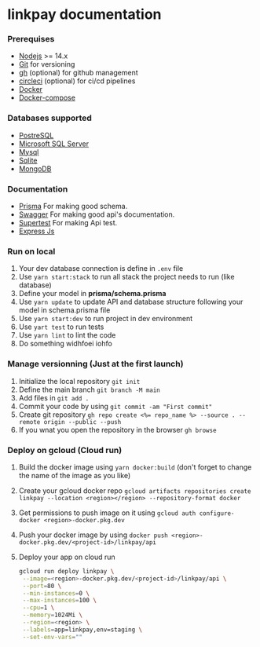 # linkpay documentation

### Prerequises

- [Nodejs](https://nodejs.org/) >= 14.x
- [Git](https://git-scm.com/) for versioning
- [gh](https://cli.github.com/) (optional) for github management
- [circleci](https://circleci.com/docs/local-cli/) (optional) for ci/cd pipelines
- [Docker](https://docs.docker.com/get-docker/)
- [Docker-compose](https://docs.docker.com/compose/)

### Databases supported

- [PostreSQL](https://www.prisma.io/docs/concepts/database-connectors/postgresql)
- [Microsoft SQL Server](https://www.prisma.io/docs/concepts/database-connectors/sql-server)
- [Mysql](https://www.prisma.io/docs/concepts/database-connectors/mysql)
- [Sqlite](https://www.prisma.io/docs/concepts/database-connectors/sqlite)
- [MongoDB](https://www.mongodb.com/)

### Documentation

- [Prisma](https://www.prisma.io/docs/reference/api-reference/prisma-schema-reference) For making good schema.
- [Swagger](https://github.com/OAI/OpenAPI-Specification/blob/main/versions/3.0.3.md#schemaObject) For making good api's documentation.
- [Supertest](https://www.npmjs.com/package/supertest) For making Api test.
- [Express Js](https://expressjs.com/fr/4x/api.html)

### Run on local

1. Your dev database connection is define in `.env` file
2. Use ``yarn start:stack`` to run all stack the project needs to run (like database)
3. Define your model in **prisma/schema.prisma**
4. Use `yarn update` to update API and database structure following your model in schema.prisma file
5. Use `yarn start:dev` to run project in dev environment
6. Use `yart test` to run tests
7. Use `yarn lint` to lint the code
8. Do something widhfoei iohfo

### Manage versionning (Just at the first launch)

1. Initialize the local repository `git init`
2. Define the main branch `git branch -M main`
3. Add files in `git add .`
4. Commit your code by using `git commit -am "First commit"`
5. Create git repository `gh repo create <%= repo_name %> --source . --remote origin --public --push`
6. If you wnat you open the repository in the browser `gh browse`

### Deploy on gcloud (Cloud run)

1. Build the docker image using `yarn docker:build` (don't forget to change the name of the image as you like)
2. Create your gcloud docker repo `gcloud artifacts repositories create linkpay --location <region></region> --repository-format docker`
3. Get permissions to push image on it using `gcloud auth configure-docker <region>-docker.pkg.dev`
4. Push your docker image by using `docker push <region>-docker.pkg.dev/<project-id>/linkpay/api`
5. Deploy your app on cloud run

   ```bash
   gcloud run deploy linkpay \
    --image=<region>-docker.pkg.dev/<project-id>/linkpay/api \
    --port=80 \
    --min-instances=0 \
    --max-instances=100 \
    --cpu=1 \
    --memory=1024Mi \
    --region=<region> \
    --labels=app=linkpay,env=staging \
    --set-env-vars=""
   ```
